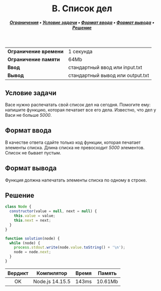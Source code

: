 <h1 align="center">B. Список дел</h1>

<h5 align="center">
<a href="#limits">Ограничения</a>
•
<a href="#task">Условие задачи</a>
•
<a href="#input">Формат ввода</a>
•
<a href="#output">Формат вывода</a>
•
<a href="#solution">Решение</a>
</h5>

<br>

<table id="limits">
<tbody>
<tr>
<td>
<b>Ограничение времени</b>
</td>
<td>
1 секунда
</td>
</tr>
<tr>
<td>
<b>Ограничение памяти</b>
</td>
<td>
64Mb
</td>
</tr>
<tr>
<td>
<b>Ввод</b>
</td>
<td>
стандартный ввод или input.txt
</td>
</tr>
<tr>
<td>
<b>Вывод</b>
</td>
<td>
стандартный вывод или output.txt
</td>
</tr>
</tbody>
</table>

<h2 id="task">Условие задачи</h2>

Васе нужно распечатать свой список дел на сегодня. Помогите ему: напишите функцию, которая печатает все его дела. Известно, что дел у Васи не больше <i>5000</i>.

<h2 id="input">Формат ввода</h2>

В качестве ответа сдайте только код функции, которая печатает элементы списка. Длина списка не превосходит <i>5000</i> элементов. Список не бывает пустым.

<h2 id="output">Формат вывода</h2>

Функция должна напечатать элементы списка по одному в строке.

<h2 id="solution">Решение</h2>

```javascript
class Node {
  constructor(value = null, next = null) {
    this.value = value;
    this.next = next;
  }
}

function solution(node) {
  while (node) {
    process.stdout.write(node.value.toString() + '\n');
    node = node.next;
  }
}
```
<table>
  <thead>
    <tr>
      <th>Вердикт</th>
      <th>Компилятор</th>
      <th>Время</th>
      <th>Память</th>
    </tr>
  </thead>
  <tbody>
    <tr align="center">
      <td>OK</td>
      <td>Node.js 14.15.5</td>
      <td>143ms</td>
      <td>10.61Mb</td>
    </tr>
  </tbody>
</table>